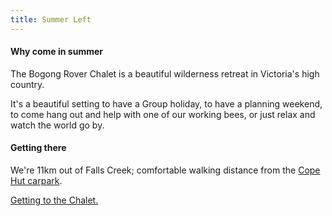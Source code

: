 ```yaml
---
title: Summer Left
---
```


#### Why come in summer

<div>
  <p>
    The Bogong Rover Chalet is a beautiful wilderness retreat in Victoria's high
    country.
  </p>
  <p>
    It's a beautiful setting to have a Group holiday, to have a planning
    weekend, to come hang out and help with one of our working bees, or just
    relax and watch the world go by.
  </p>
</div>

#### Getting there

We're 11km out of Falls Creek; comfortable walking distance from the [Cope Hut
carpark](https://www.openstreetmap.org/directions?engine=mapzen_foot&route=-36.90569%2C147.28956%3B-36.90410%2C147.30310#map=16/-36.9058/147.2964).

[Getting to the Chalet.](#INFO_GETTING_THERE)
